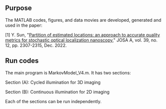 ## Purpose

The MATLAB codes, figures, and data movies are developed, generated and used in the paper: 

[1] Y. Sun, "[Partition of estimated locations: an approach to accurate quality metrics for stochastic optical localization nanoscopy](https://opg.optica.org/viewmedia.cfm?r=1&rwjcode=josaa&uri=josaa-39-12-2307&html=true)," JOSA A, vol. 39, no. 12, pp. 2307-2315, Dec. 2022.

## Run codes

The main program is MarkovModel_V4.m. It has two sections: 

Section (A): Cycled illumination for 3D imaging

Section (B): Continuous illumination for 2D imaging

Each of the sections can be run independently. 

